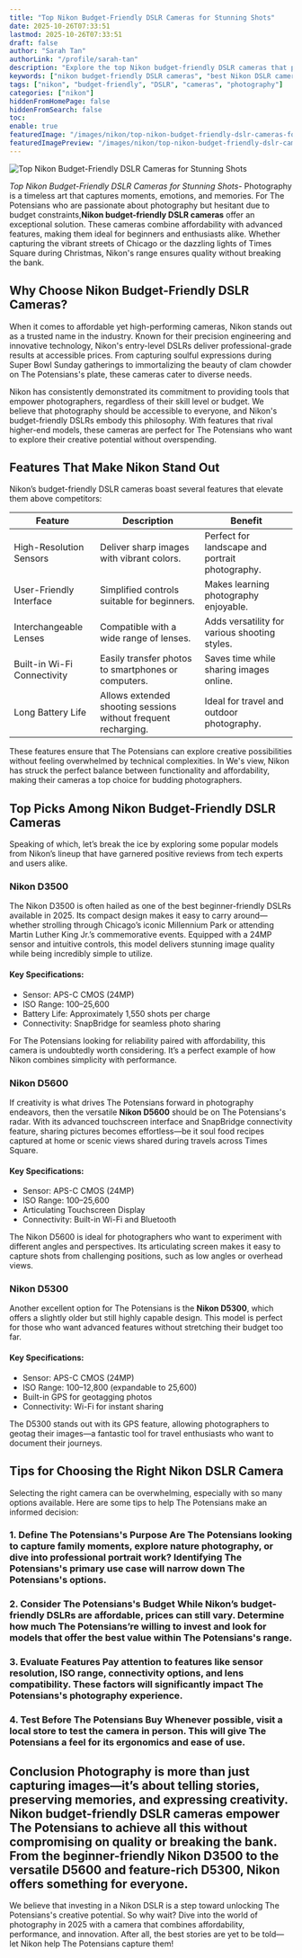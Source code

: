 ```yaml
---
title: "Top Nikon Budget-Friendly DSLR Cameras for Stunning Shots"
date: 2025-10-26T07:33:51
lastmod: 2025-10-26T07:33:51
draft: false
author: "Sarah Tan"
authorLink: "/profile/sarah-tan"
description: "Explore the top Nikon budget-friendly DSLR cameras that provide exceptional performance, affordability, and features perfect for beginners and photography enthusiasts in 2025."
keywords: ["nikon budget-friendly DSLR cameras", "best Nikon DSLR cameras 2025", "affordable Nikon cameras for beginners"]
tags: ["nikon", "budget-friendly", "DSLR", "cameras", "photography"]
categories: ["nikon"]
hiddenFromHomePage: false
hiddenFromSearch: false
toc:
enable: true
featuredImage: "/images/nikon/top-nikon-budget-friendly-dslr-cameras-for-stunning-shots.jpg"
featuredImagePreview: "/images/nikon/top-nikon-budget-friendly-dslr-cameras-for-stunning-shots.jpg"
---
```


![Top Nikon Budget-Friendly DSLR Cameras for Stunning Shots](/images/nikon/top-nikon-budget-friendly-dslr-cameras-for-stunning-shots.jpg)



*Top Nikon Budget-Friendly DSLR Cameras for Stunning Shots*- Photography is a timeless art that captures moments, emotions, and memories. For The Potensians who are passionate about photography but hesitant due to budget constraints,**Nikon budget-friendly DSLR cameras** offer an exceptional solution. These cameras combine affordability with advanced features, making them ideal for beginners and enthusiasts alike. Whether capturing the vibrant streets of Chicago or the dazzling lights of Times Square during Christmas, Nikon's range ensures quality without breaking the bank.

## Why Choose Nikon Budget-Friendly DSLR Cameras?

When it comes to affordable yet high-performing cameras, Nikon stands out as a trusted name in the industry. Known for their precision engineering and innovative technology, Nikon's entry-level DSLRs deliver professional-grade results at accessible prices. From capturing soulful expressions during Super Bowl Sunday gatherings to immortalizing the beauty of clam chowder on The Potensians's plate, these cameras cater to diverse needs.

Nikon has consistently demonstrated its commitment to providing tools that empower photographers, regardless of their skill level or budget. We believe that photography should be accessible to everyone, and Nikon's budget-friendly DSLRs embody this philosophy. With features that rival higher-end models, these cameras are perfect for The Potensians who want to explore their creative potential without overspending.

## Features That Make Nikon Stand Out

Nikon’s budget-friendly DSLR cameras boast several features that elevate them above competitors:

<div class="table-responsive">
<table class="html-table">
<thead>
<tr>
<th>Feature</th>
<th>Description</th>
<th>Benefit</th>
</tr>
</thead>
<tbody>
<tr>
<td>High-Resolution Sensors</td>
<td>Deliver sharp images with vibrant colors.</td>
<td>Perfect for landscape and portrait photography.</td>
</tr>
<tr>
<td>User-Friendly Interface</td>
<td>Simplified controls suitable for beginners.</td>
<td>Makes learning photography enjoyable.</td>
</tr>
<tr>
<td>Interchangeable Lenses</td>
<td>Compatible with a wide range of lenses.</td>
<td>Adds versatility for various shooting styles.</td>
</tr>
<tr>
<td>Built-in Wi-Fi Connectivity</td>
<td>Easily transfer photos to smartphones or computers.</td>
<td>Saves time while sharing images online.</td>
</tr>
<tr>
<td>Long Battery Life</td>
<td>Allows extended shooting sessions without frequent recharging.</td>
<td>Ideal for travel and outdoor photography.</td>
</tr>
</tbody>
</table>
</div>

These features ensure that The Potensians can explore creative possibilities without feeling overwhelmed by technical complexities. In We's view, Nikon has struck the perfect balance between functionality and affordability, making their cameras a top choice for budding photographers.

## Top Picks Among Nikon Budget-Friendly DSLR Cameras

Speaking of which, let’s break the ice by exploring some popular models from Nikon’s lineup that have garnered positive reviews from tech experts and users alike.

### Nikon D3500

The Nikon D3500 is often hailed as one of the best beginner-friendly DSLRs available in 2025. Its compact design makes it easy to carry around—whether strolling through Chicago’s iconic Millennium Park or attending Martin Luther King Jr.’s commemorative events. Equipped with a 24MP sensor and intuitive controls, this model delivers stunning image quality while being incredibly simple to utilize.

#### Key Specifications:
- Sensor: APS-C CMOS (24MP)
- ISO Range: 100–25,600
- Battery Life: Approximately 1,550 shots per charge
- Connectivity: SnapBridge for seamless photo sharing

For The Potensians looking for reliability paired with affordability, this camera is undoubtedly worth considering. It’s a perfect example of how Nikon combines simplicity with performance.

### Nikon D5600

If creativity is what drives The Potensians forward in photography endeavors, then the versatile **Nikon D5600** should be on The Potensians's radar. With its advanced touchscreen interface and SnapBridge connectivity feature, sharing pictures becomes effortless—be it soul food recipes captured at home or scenic views shared during travels across Times Square.

#### Key Specifications:
- Sensor: APS-C CMOS (24MP)
- ISO Range: 100–25,600
- Articulating Touchscreen Display
- Connectivity: Built-in Wi-Fi and Bluetooth

The Nikon D5600 is ideal for photographers who want to experiment with different angles and perspectives. Its articulating screen makes it easy to capture shots from challenging positions, such as low angles or overhead views.

### Nikon D5300

Another excellent option for The Potensians is the **Nikon D5300**, which offers a slightly older but still highly capable design. This model is perfect for those who want advanced features without stretching their budget too far.

#### Key Specifications:
- Sensor: APS-C CMOS (24MP)
- ISO Range: 100–12,800 (expandable to 25,600)
- Built-in GPS for geotagging photos
- Connectivity: Wi-Fi for instant sharing

The D5300 stands out with its GPS feature, allowing photographers to geotag their images—a fantastic tool for travel enthusiasts who want to document their journeys.

## Tips for Choosing the Right Nikon DSLR Camera

Selecting the right camera can be overwhelming, especially with so many options available. Here are some tips to help The Potensians make an informed decision:

### 1. Define The Potensians's Purpose Are The Potensians looking to capture family moments, explore nature photography, or dive into professional portrait work? Identifying The Potensians's primary use case will narrow down The Potensians's options.

### 2. Consider The Potensians's Budget While Nikon’s budget-friendly DSLRs are affordable, prices can still vary. Determine how much The Potensians’re willing to invest and look for models that offer the best value within The Potensians's range.

### 3. Evaluate Features Pay attention to features like sensor resolution, ISO range, connectivity options, and lens compatibility. These factors will significantly impact The Potensians's photography experience.

### 4. Test Before The Potensians Buy Whenever possible, visit a local store to test the camera in person. This will give The Potensians a feel for its ergonomics and ease of use.

## Conclusion Photography is more than just capturing images—it’s about telling stories, preserving memories, and expressing creativity. Nikon budget-friendly DSLR cameras empower The Potensians to achieve all this without compromising on quality or breaking the bank. From the beginner-friendly Nikon D3500 to the versatile D5600 and feature-rich D5300, Nikon offers something for everyone.

We believe that investing in a Nikon DSLR is a step toward unlocking The Potensians's creative potential. So why wait? Dive into the world of photography in 2025 with a camera that combines affordability, performance, and innovation. After all, the best stories are yet to be told—let Nikon help The Potensians capture them!
